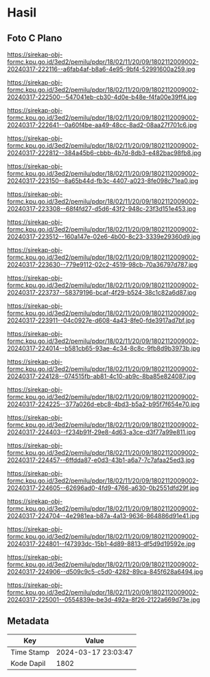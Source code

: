 # Hasil

## Foto C Plano

https://sirekap-obj-formc.kpu.go.id/3ed2/pemilu/pdpr/18/02/11/20/09/1802112009002-20240317-222116--a6fab4af-b8a6-4e95-9bf4-52991600a259.jpg

https://sirekap-obj-formc.kpu.go.id/3ed2/pemilu/pdpr/18/02/11/20/09/1802112009002-20240317-222500--547041eb-cb30-4d0e-b48e-f4fa00e39ff4.jpg

https://sirekap-obj-formc.kpu.go.id/3ed2/pemilu/pdpr/18/02/11/20/09/1802112009002-20240317-222641--0a60f4be-aa49-48cc-8ad2-08aa27f701c6.jpg

https://sirekap-obj-formc.kpu.go.id/3ed2/pemilu/pdpr/18/02/11/20/09/1802112009002-20240317-222812--384a45b6-cbbb-4b7d-8db3-e482bac98fb8.jpg

https://sirekap-obj-formc.kpu.go.id/3ed2/pemilu/pdpr/18/02/11/20/09/1802112009002-20240317-223150--8a65b44d-fb3c-4407-a023-8fe098c71ea0.jpg

https://sirekap-obj-formc.kpu.go.id/3ed2/pemilu/pdpr/18/02/11/20/09/1802112009002-20240317-223308--68f4fd27-d5d6-43f2-948c-23f3d151e453.jpg

https://sirekap-obj-formc.kpu.go.id/3ed2/pemilu/pdpr/18/02/11/20/09/1802112009002-20240317-223512--160a147e-02e6-4b00-8c23-3339e29360d9.jpg

https://sirekap-obj-formc.kpu.go.id/3ed2/pemilu/pdpr/18/02/11/20/09/1802112009002-20240317-223630--779e9112-02c2-4519-98cb-70a36797d787.jpg

https://sirekap-obj-formc.kpu.go.id/3ed2/pemilu/pdpr/18/02/11/20/09/1802112009002-20240317-223737--58379196-bcaf-4f29-b524-38c1c82a6d87.jpg

https://sirekap-obj-formc.kpu.go.id/3ed2/pemilu/pdpr/18/02/11/20/09/1802112009002-20240317-223911--04c0927e-d608-4a43-8fe0-fde3917ad7bf.jpg

https://sirekap-obj-formc.kpu.go.id/3ed2/pemilu/pdpr/18/02/11/20/09/1802112009002-20240317-224014--b581cb65-93ae-4c34-8c8c-9fb8d9b3973b.jpg

https://sirekap-obj-formc.kpu.go.id/3ed2/pemilu/pdpr/18/02/11/20/09/1802112009002-20240317-224128--074515fb-ab81-4c10-ab9c-8ba85e824087.jpg

https://sirekap-obj-formc.kpu.go.id/3ed2/pemilu/pdpr/18/02/11/20/09/1802112009002-20240317-224225--377a026d-ebc8-4bd3-b5a2-b95f7f654e70.jpg

https://sirekap-obj-formc.kpu.go.id/3ed2/pemilu/pdpr/18/02/11/20/09/1802112009002-20240317-224403--f234b91f-29e8-4d63-a3ce-d3f77a99e811.jpg

https://sirekap-obj-formc.kpu.go.id/3ed2/pemilu/pdpr/18/02/11/20/09/1802112009002-20240317-224457--6ffdda87-e0d3-43b1-a6a7-7c7afaa25ed3.jpg

https://sirekap-obj-formc.kpu.go.id/3ed2/pemilu/pdpr/18/02/11/20/09/1802112009002-20240317-224605--62696ad0-4fd9-4766-a630-0b2551dfd29f.jpg

https://sirekap-obj-formc.kpu.go.id/3ed2/pemilu/pdpr/18/02/11/20/09/1802112009002-20240317-224704--4e2981ea-b87a-4a13-9636-864886d91e41.jpg

https://sirekap-obj-formc.kpu.go.id/3ed2/pemilu/pdpr/18/02/11/20/09/1802112009002-20240317-224801--f47393dc-15b1-4d89-8813-df5d9d19592e.jpg

https://sirekap-obj-formc.kpu.go.id/3ed2/pemilu/pdpr/18/02/11/20/09/1802112009002-20240317-224906--d509c9c5-c5d0-4282-89ca-845f628a6494.jpg

https://sirekap-obj-formc.kpu.go.id/3ed2/pemilu/pdpr/18/02/11/20/09/1802112009002-20240317-225001--0554839e-be3d-492a-8f26-2122a669d73e.jpg


## Metadata

| Key        | Value               |
| ---------- | ------------------- |
| Time Stamp | 2024-03-17 23:03:47 |
| Kode Dapil | 1802                |



